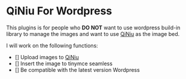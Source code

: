 QiNiu For Wordpress
===============

This plugins is for people who **DO NOT** want to use wordpress build-in library to manage the images and want to use [QiNiu][qiniu] as the image bed.

I will work on the following functions:
* [] Upload images to [QiNiu][qiniu]
* [] Insert the image to tinymce seamless
* [] Be compatible with the latest version Wordpress

[qiniu]: http://www.qiniu.com "QiNiu"
